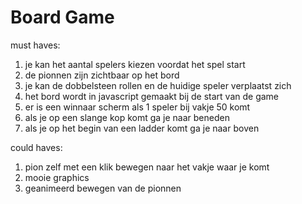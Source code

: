 # Board Game

must haves:

1. je kan het aantal spelers kiezen voordat het spel start
2. de pionnen zijn zichtbaar op het bord
3. je kan de dobbelsteen rollen en de huidige speler verplaatst zich
4. het bord wordt in javascript gemaakt bij de start van de game
5. er is een winnaar scherm als 1 speler bij vakje 50 komt
6. als je op een slange kop komt ga je naar beneden
7. als je op het begin van een ladder komt ga je naar boven

could haves:

1. pion zelf met een klik bewegen naar het vakje waar je komt
2. mooie graphics
3. geanimeerd bewegen van de pionnen
